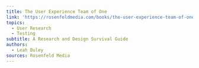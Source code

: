 ```yaml
---
title: The User Experience Team of One
link: 'https://rosenfeldmedia.com/books/the-user-experience-team-of-one/'
topics:
  - User Research
  - Testing
subtitle: A Research and Design Survival Guide
authors:
  - Leah Buley
sources: Rosenfeld Media
---
```


